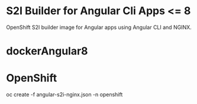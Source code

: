 # S2I Builder for Angular Cli Apps <= 8
OpenShift S2I builder image for Angular apps using Angular CLI and NGINX.

# dockerAngular8


# OpenShift
oc create -f angular-s2i-nginx.json -n openshift
